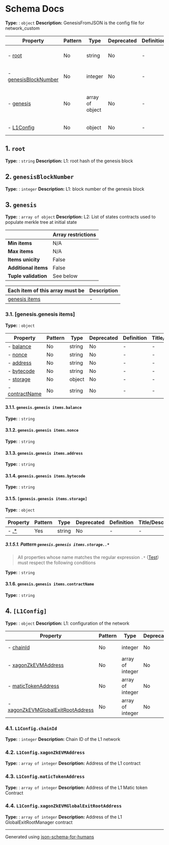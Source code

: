 # Schema Docs

**Type:** : `object`
**Description:** GenesisFromJSON is the config file for network_custom

| Property                                     | Pattern | Type            | Deprecated | Definition | Title/Description                                                           |
| -------------------------------------------- | ------- | --------------- | ---------- | ---------- | --------------------------------------------------------------------------- |
| - [root](#root )                             | No      | string          | No         | -          | L1: root hash of the genesis block                                          |
| - [genesisBlockNumber](#genesisBlockNumber ) | No      | integer         | No         | -          | L1: block number of the genesis block                                       |
| - [genesis](#genesis )                       | No      | array of object | No         | -          | L2:  List of states contracts used to populate merkle tree at initial state |
| - [L1Config](#L1Config )                     | No      | object          | No         | -          | L1: configuration of the network                                            |

## <a name="root"></a>1. `root`

**Type:** : `string`
**Description:** L1: root hash of the genesis block

## <a name="genesisBlockNumber"></a>2. `genesisBlockNumber`

**Type:** : `integer`
**Description:** L1: block number of the genesis block

## <a name="genesis"></a>3. `genesis`

**Type:** : `array of object`
**Description:** L2:  List of states contracts used to populate merkle tree at initial state

|                      | Array restrictions |
| -------------------- | ------------------ |
| **Min items**        | N/A                |
| **Max items**        | N/A                |
| **Items unicity**    | False              |
| **Additional items** | False              |
| **Tuple validation** | See below          |

| Each item of this array must be | Description |
| ------------------------------- | ----------- |
| [genesis items](#genesis_items) | -           |

### <a name="autogenerated_heading_2"></a>3.1. [genesis.genesis items]

**Type:** : `object`

| Property                                       | Pattern | Type   | Deprecated | Definition | Title/Description |
| ---------------------------------------------- | ------- | ------ | ---------- | ---------- | ----------------- |
| - [balance](#genesis_items_balance )           | No      | string | No         | -          | -                 |
| - [nonce](#genesis_items_nonce )               | No      | string | No         | -          | -                 |
| - [address](#genesis_items_address )           | No      | string | No         | -          | -                 |
| - [bytecode](#genesis_items_bytecode )         | No      | string | No         | -          | -                 |
| - [storage](#genesis_items_storage )           | No      | object | No         | -          | -                 |
| - [contractName](#genesis_items_contractName ) | No      | string | No         | -          | -                 |

#### <a name="genesis_items_balance"></a>3.1.1. `genesis.genesis items.balance`

**Type:** : `string`

#### <a name="genesis_items_nonce"></a>3.1.2. `genesis.genesis items.nonce`

**Type:** : `string`

#### <a name="genesis_items_address"></a>3.1.3. `genesis.genesis items.address`

**Type:** : `string`

#### <a name="genesis_items_bytecode"></a>3.1.4. `genesis.genesis items.bytecode`

**Type:** : `string`

#### <a name="genesis_items_storage"></a>3.1.5. `[genesis.genesis items.storage]`

**Type:** : `object`

| Property                                 | Pattern | Type   | Deprecated | Definition | Title/Description |
| ---------------------------------------- | ------- | ------ | ---------- | ---------- | ----------------- |
| - [.*](#genesis_items_storage_pattern1 ) | Yes     | string | No         | -          | -                 |

##### <a name="genesis_items_storage_pattern1"></a>3.1.5.1. Pattern  `genesis.genesis items.storage..*`
> All properties whose name matches the regular expression
```.*``` ([Test](https://regex101.com/?regex=.%2A))
must respect the following conditions

**Type:** : `string`

#### <a name="genesis_items_contractName"></a>3.1.6. `genesis.genesis items.contractName`

**Type:** : `string`

## <a name="L1Config"></a>4. `[L1Config]`

**Type:** : `object`
**Description:** L1: configuration of the network

| Property                                                                            | Pattern | Type             | Deprecated | Definition | Title/Description                                |
| ----------------------------------------------------------------------------------- | ------- | ---------------- | ---------- | ---------- | ------------------------------------------------ |
| - [chainId](#L1Config_chainId )                                                     | No      | integer          | No         | -          | Chain ID of the L1 network                       |
| - [xagonZkEVMAddress](#L1Config_xagonZkEVMAddress )                             | No      | array of integer | No         | -          | Address of the L1 contract                       |
| - [maticTokenAddress](#L1Config_maticTokenAddress )                                 | No      | array of integer | No         | -          | Address of the L1 Matic token Contract           |
| - [xagonZkEVMGlobalExitRootAddress](#L1Config_xagonZkEVMGlobalExitRootAddress ) | No      | array of integer | No         | -          | Address of the L1 GlobalExitRootManager contract |

### <a name="L1Config_chainId"></a>4.1. `L1Config.chainId`

**Type:** : `integer`
**Description:** Chain ID of the L1 network

### <a name="L1Config_xagonZkEVMAddress"></a>4.2. `L1Config.xagonZkEVMAddress`

**Type:** : `array of integer`
**Description:** Address of the L1 contract

### <a name="L1Config_maticTokenAddress"></a>4.3. `L1Config.maticTokenAddress`

**Type:** : `array of integer`
**Description:** Address of the L1 Matic token Contract

### <a name="L1Config_xagonZkEVMGlobalExitRootAddress"></a>4.4. `L1Config.xagonZkEVMGlobalExitRootAddress`

**Type:** : `array of integer`
**Description:** Address of the L1 GlobalExitRootManager contract

----------------------------------------------------------------------------------------------------------------------------
Generated using [json-schema-for-humans](https://github.com/coveooss/json-schema-for-humans)
